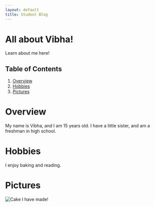 ```yaml
---
layout: default
title: Student Blog
---
```


# All about Vibha!
Learn about me here!

## Table of Contents
1. [Overview](#overview)
2. [Hobbies](#hobbies)
3. [Pictures](#pictures)


# Overview
My name is Vibha, and I am 15 years old. I have a little sister, and am a freshman in high school.

# Hobbies
I enjoy baking and reading. 

# Pictures 
![Cake I have made!](https://handletheheat.com/wp-content/uploads/2015/03/Best-Birthday-Cake-with-milk-chocolate-buttercream-SQUARE.jpg)

